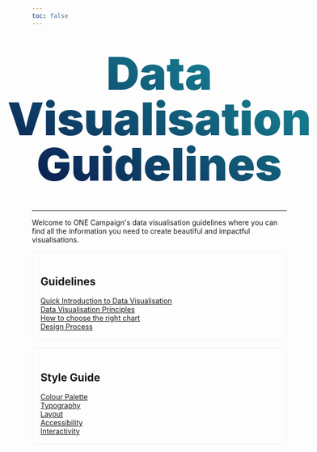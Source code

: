 ```yaml
---
toc: false
---
```


<link rel="stylesheet" href="./styles/styles.css">

<div class="hero">
  <h1>Data Visualisation Guidelines</h1>
  
</div>

---

Welcome to ONE Campaign's data visualisation guidelines where you can find all the information you need to create beautiful and impactful visualisations.

<div class="grid grid-cols-2">
  <div style="border: 1px solid #f0f0f0; padding: 1rem; margin: 1rem 0; border-radius: 0.5rem;">
    <h2>Guidelines</h2>
    <a href="./quick-intro">Quick Introduction to Data Visualisation</a><br>
    <a href="principles">Data Visualisation Principles</a><br>
    <a href="choose-chart">How to choose the right chart</a><br>
    <a href="design-process">Design Process</a>
  </div>
  <div style="border: 1px solid #f0f0f0; padding: 1rem; margin: 1rem 0; border-radius: 0.5rem;">
    <h2>Style Guide</h2>
    <a href="style-guide-colour">Colour Palette</a><br>
    <a href="style-guide-typography">Typography</a><br>
    <a href="style-guide-layout">Layout</a><br>
    <a href="style-guide-accessibility">Accessibility</a><br>
    <a href="style-guide-interactivity">Interactivity</a>

</div>

<style>

.hero {
  display: flex;
  flex-direction: column;
  align-items: center;
  text-wrap: balance;
  text-align: center;
}

.hero h1 {
  margin: 1rem 0;
  padding: 1rem 0;
  max-width: none;
  font-size: 14vw;
  font-weight: 900;
  line-height: 1;
  background: linear-gradient(30deg, #081248, currentColor);
  -webkit-background-clip: text;
  -webkit-text-fill-color: transparent;
  background-clip: text;
  color: #1A9BA3;
}



@media (min-width: 640px) {
  .hero h1 {
    font-size: 90px;
  }
}

</style>
